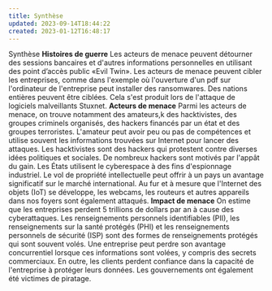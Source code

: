 ```yaml
---
title: Synthèse
updated: 2023-09-14T18:44:22
created: 2023-01-12T16:48:17
---
```


Synthèse
**Histoires de guerre**
Les acteurs de menace peuvent détourner des sessions bancaires et d'autres informations personnelles en utilisant des point d’accès public «Evil Twin». Les acteurs de menace peuvent cibler les entreprises, comme dans l'exemple où l'ouverture d'un pdf sur l'ordinateur de l'entreprise peut installer des ransomwares. Des nations entières peuvent être ciblées. Cela s'est produit lors de l'attaque de logiciels malveillants Stuxnet.
**Acteurs de menace**
Parmi les acteurs de menace, on trouve notamment des amateurs,k des hacktivistes, des groupes criminels organisés, des hackers financés par un état et des groupes terroristes. L'amateur peut avoir peu ou pas de compétences et utilise souvent les informations trouvées sur Internet pour lancer des attaques. Les hacktivistes sont des hackers qui protestent contre diverses idées politiques et sociales. De nombreux hackers sont motivés par l'appât du gain. Les États utilisent le cyberespace à des fins d'espionnage industriel. Le vol de propriété intellectuelle peut offrir à un pays un avantage significatif sur le marché international. Au fur et à mesure que l'Internet des objets (IoT) se développe, les webcams, les routeurs et autres appareils dans nos foyers sont également attaqués.
**Impact de menace**
On estime que les entreprises perdent 5 trillions de dollars par an à cause des cyberattaques. Les renseignements personnels identifiables (PII), les renseignements sur la santé protégés (PHI) et les renseignements personnels de sécurité (ISP) sont des formes de renseignements protégés qui sont souvent volés. Une entreprise peut perdre son avantage concurrentiel lorsque ces informations sont volées, y compris des secrets commerciaux. En outre, les clients perdent confiance dans la capacité de l'entreprise à protéger leurs données. Les gouvernements ont également été victimes de piratage.
